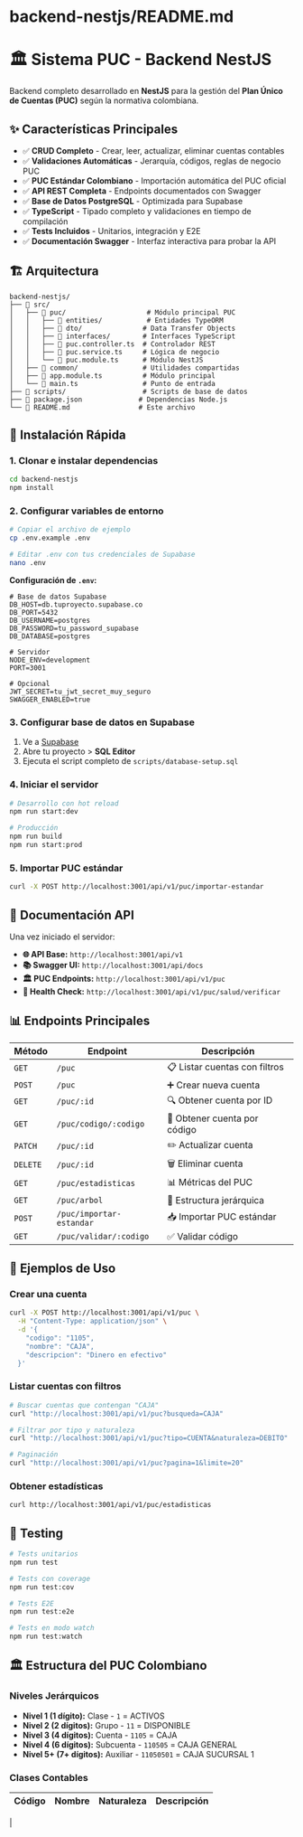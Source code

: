 # backend-nestjs/README.md

# 🏛️ Sistema PUC - Backend NestJS

Backend completo desarrollado en **NestJS** para la gestión del **Plan Único de Cuentas (PUC)** según la normativa colombiana.

## ✨ Características Principales

- ✅ **CRUD Completo** - Crear, leer, actualizar, eliminar cuentas contables
- ✅ **Validaciones Automáticas** - Jerarquía, códigos, reglas de negocio PUC
- ✅ **PUC Estándar Colombiano** - Importación automática del PUC oficial
- ✅ **API REST Completa** - Endpoints documentados con Swagger
- ✅ **Base de Datos PostgreSQL** - Optimizada para Supabase
- ✅ **TypeScript** - Tipado completo y validaciones en tiempo de compilación
- ✅ **Tests Incluidos** - Unitarios, integración y E2E
- ✅ **Documentación Swagger** - Interfaz interactiva para probar la API

## 🏗️ Arquitectura

```
backend-nestjs/
├── 📁 src/
│   ├── 📁 puc/                    # Módulo principal PUC
│   │   ├── 📁 entities/           # Entidades TypeORM
│   │   ├── 📁 dto/               # Data Transfer Objects
│   │   ├── 📁 interfaces/        # Interfaces TypeScript
│   │   ├── 📄 puc.controller.ts  # Controlador REST
│   │   ├── 📄 puc.service.ts     # Lógica de negocio
│   │   └── 📄 puc.module.ts      # Módulo NestJS
│   ├── 📁 common/                # Utilidades compartidas
│   ├── 📄 app.module.ts          # Módulo principal
│   └── 📄 main.ts                # Punto de entrada
├── 📁 scripts/                   # Scripts de base de datos
├── 📄 package.json              # Dependencias Node.js
└── 📄 README.md                 # Este archivo
```

## 🚀 Instalación Rápida

### 1. Clonar e instalar dependencias
```bash
cd backend-nestjs
npm install
```

### 2. Configurar variables de entorno
```bash
# Copiar el archivo de ejemplo
cp .env.example .env

# Editar .env con tus credenciales de Supabase
nano .env
```

**Configuración de `.env`:**
```env
# Base de datos Supabase
DB_HOST=db.tuproyecto.supabase.co
DB_PORT=5432
DB_USERNAME=postgres
DB_PASSWORD=tu_password_supabase
DB_DATABASE=postgres

# Servidor
NODE_ENV=development
PORT=3001

# Opcional
JWT_SECRET=tu_jwt_secret_muy_seguro
SWAGGER_ENABLED=true
```

### 3. Configurar base de datos en Supabase

1. Ve a [Supabase](https://app.supabase.io)
2. Abre tu proyecto > **SQL Editor**
3. Ejecuta el script completo de `scripts/database-setup.sql`

### 4. Iniciar el servidor
```bash
# Desarrollo con hot reload
npm run start:dev

# Producción
npm run build
npm run start:prod
```

### 5. Importar PUC estándar
```bash
curl -X POST http://localhost:3001/api/v1/puc/importar-estandar
```

## 📖 Documentación API

Una vez iniciado el servidor:

- **🌐 API Base:** `http://localhost:3001/api/v1`
- **📚 Swagger UI:** `http://localhost:3001/api/docs`
- **🏛️ PUC Endpoints:** `http://localhost:3001/api/v1/puc`
- **🏥 Health Check:** `http://localhost:3001/api/v1/puc/salud/verificar`

## 📊 Endpoints Principales

| Método | Endpoint | Descripción |
|--------|----------|-------------|
| `GET` | `/puc` | 📋 Listar cuentas con filtros |
| `POST` | `/puc` | ➕ Crear nueva cuenta |
| `GET` | `/puc/:id` | 🔍 Obtener cuenta por ID |
| `GET` | `/puc/codigo/:codigo` | 🔢 Obtener cuenta por código |
| `PATCH` | `/puc/:id` | ✏️ Actualizar cuenta |
| `DELETE` | `/puc/:id` | 🗑️ Eliminar cuenta |
| `GET` | `/puc/estadisticas` | 📊 Métricas del PUC |
| `GET` | `/puc/arbol` | 🌳 Estructura jerárquica |
| `POST` | `/puc/importar-estandar` | 📥 Importar PUC estándar |
| `GET` | `/puc/validar/:codigo` | ✅ Validar código |

## 🎯 Ejemplos de Uso

### Crear una cuenta
```bash
curl -X POST http://localhost:3001/api/v1/puc \
  -H "Content-Type: application/json" \
  -d '{
    "codigo": "1105",
    "nombre": "CAJA",
    "descripcion": "Dinero en efectivo"
  }'
```

### Listar cuentas con filtros
```bash
# Buscar cuentas que contengan "CAJA"
curl "http://localhost:3001/api/v1/puc?busqueda=CAJA"

# Filtrar por tipo y naturaleza
curl "http://localhost:3001/api/v1/puc?tipo=CUENTA&naturaleza=DEBITO"

# Paginación
curl "http://localhost:3001/api/v1/puc?pagina=1&limite=20"
```

### Obtener estadísticas
```bash
curl http://localhost:3001/api/v1/puc/estadisticas
```

## 🧪 Testing

```bash
# Tests unitarios
npm run test

# Tests con coverage
npm run test:cov

# Tests E2E
npm run test:e2e

# Tests en modo watch
npm run test:watch
```

## 🏛️ Estructura del PUC Colombiano

### Niveles Jerárquicos
- **Nivel 1 (1 dígito):** Clase - `1` = ACTIVOS
- **Nivel 2 (2 dígitos):** Grupo - `11` = DISPONIBLE  
- **Nivel 3 (4 dígitos):** Cuenta - `1105` = CAJA
- **Nivel 4 (6 dígitos):** Subcuenta - `110505` = CAJA GENERAL
- **Nivel 5+ (7+ dígitos):** Auxiliar - `11050501` = CAJA SUCURSAL 1

### Clases Contables
| Código | Nombre | Naturaleza | Descripción |
|--------|--------|------------|-------------|
|